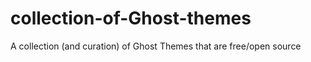 # collection-of-Ghost-themes
A collection (and curation) of Ghost Themes that are free/open source

